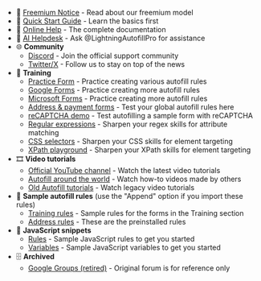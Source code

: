- 📢 [Freemium Notice](https://www.tohodo.com/autofill/freemium.html) - Read about our freemium model
- 🚀 [Quick Start Guide](https://www.tohodo.com/autofill/quickstart.html) - Learn the basics first
- 📕 [Online Help](https://www.tohodo.com/autofill/help.html) - The complete documentation
- 🤖 [AI Helpdesk](https://poe.com/LightningAutofillPro) - Ask @LightningAutofillPro for assistance
- 🌐 **Community**
  - [Discord](https://discord.gg/NY6xxsQBRD) - Join the official support community
  - [Twitter/X](https://x.com/Lightning_AF) - Follow us to stay on top of the news
- 💪 **Training**
  - [Practice Form](https://www.tohodo.com/autofill/form.html) - Practice creating various autofill rules
  - [Google Forms](https://docs.google.com/forms/d/e/1FAIpQLSfBeozaGcMlNlh2Zx0_We6weVrp9ivui_enI1vUOo4aOUq5lQ/viewform) - Practice creating more autofill rules
  - [Microsoft Forms](https://forms.microsoft.com/r/4jZjtKhqDi) - Practice creating more autofill rules
  - [Address & payment forms](https://greenido.github.io/Product-Site-101/form-cc-example.html) - Test your global autofill rules here
  - [reCAPTCHA demo](https://www.google.com/recaptcha/api2/demo) - Test autofilling a sample form with reCAPTCHA
  - [Regular expressions](https://regex101.com/) - Sharpen your regex skills for attribute matching
  - [CSS selectors](https://flukeout.github.io/) - Sharpen your CSS skills for element targeting
  - [XPath playground](https://scrapinghub.github.io/xpath-playground/) - Sharpen your XPath skills for element targeting
- 🎞️ **Video tutorials**
  - [Official YouTube channel](https://www.youtube.com/@lightningautofill) - Watch the latest video tutorials
  - [Autofill around the world](https://www.youtube.com/playlist?list=PLwaOpg9d0KdXgwu7WlVILZCNGrKctUCoC) - Watch how-to videos made by others
  - [Old Autofill tutorials](https://www.youtube.com/playlist?list=PLwaOpg9d0KdWp9kjGg4UyqJ6fGGzbtklK) - Watch legacy video tutorials
- 📃 **Sample autofill rules** (use the "Append" option if you import these rules)
  - [Training rules](https://pastebin.com/raw/k5j87pZB) - Sample rules for the forms in the Training section
  - [Address rules](https://pastebin.com/raw/Rk42q0cv) - These are the preinstalled rules
- 📜 **JavaScript snippets**
  - [Rules](https://github.com/thdoan/autofill-snippets/blob/main/rules.txt) - Sample JavaScript rules to get you started
  - [Variables](https://github.com/thdoan/autofill-snippets/blob/main/variables.txt) - Sample JavaScript variables to get you started
- 🗄️ **Archived**
  - [Google Groups (retired)](https://groups.google.com/g/chrome-autofill) - Original forum is for reference only
